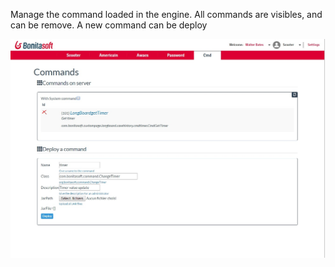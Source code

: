 Manage the command loaded in the engine.
All commands are visibles, and can be remove. A new command can be deploy

<img src="screenshot_commandmanagement.jpg"/>